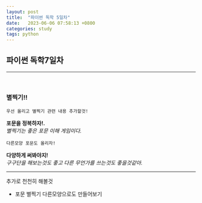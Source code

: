 ```yaml
---
layout: post
title:  "파이썬 독학 5일차"
date:   2023-06-06 07:58:13 +0800
categories: study
tags: python
---
```

## 파이썬 독학7일차
___
<br>
<h3>별찍기!!</h3>

```
우선 올리고 별찍기 관련 내용 추가할것!

```
**포문을 정복하자!.**
<br>
_별찍기는 좋은 포문 이해 게임이다._
<br>

```
다른모양 포문도 올리자!

```
**다양하게 써봐야지!**
<br>
_구구단을 해보는것도 좋고 다른 무언가를 쓰는것도 좋을것같아._

___

추가로 천천히 해볼것
* 포문 별찍기 다른모양으로도 만들어보기

